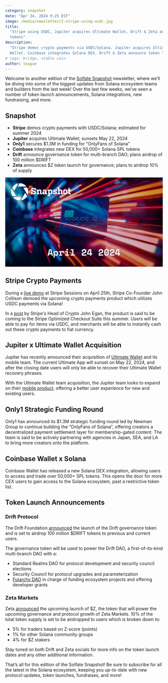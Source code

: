 ```yaml
---
category: snapshot
date: "Apr 24, 2024 9:25 EST"
image: /media/newsletter/2-stripe-using-usdc.jpg
title:
  "Stripe using USDC, Jupiter acquires Ultimate Wallet, Drift & Zeta announce
  tokens"
description:
  "Stripe demos crypto payments via USDC/Solana. Jupiter acquires Ultimate
  Wallet. Coinbase integrates Solana DEX. Drift & Zeta announce token launches."
# tags: bridge, stable coin
author: teague
---
```


Welcome to another edition of the [Solfate Snapshot](/snapshot) newsletter,
where we’ll be diving into some of the biggest updates from Solana ecosystem
teams and builders from the last week! Over the last few weeks, we’ve seen a
number of token launch announcements, Solana integrations, new fundraising, and
more.

## Snapshot

- **Stripe** demos crypto payments with USDC/Solana; estimated for summer 2024
- **Jupiter** acquires Ultimate Wallet; sunsets May 22, 2024
- **Only1** secures $1.3M in funding for "OnlyFans of Solana"
- **Coinbase** integrates new DEX for 50,000+ Solana SPL tokens
- **Drift** announce governance token for multi-branch DAO; plans airdrop of 100
  million $DRIFT
- **Zeta** announces $Z token launch for governance; plans to airdrop 10% of
  supply

![Stripe using USDC, Jupiter acquires Ultimate Wallet, Drift & Zeta announce tokens](/public/media/newsletter/2-stripe-using-usdc.jpg)

## Stripe Crypto Payments

During a
[live demo](https://www.linkedin.com/feed/update/urn:li:activity:7189327311895232515/)
at Stripe Sessions on April 25th, Stripe Co-Founder John Collison demoed the
upcoming crypto payments product which utilizes USDC payments via Solana!

In a
[post](https://www.linkedin.com/posts/john3gan_crypto-payments-are-back-on-stripe-were-activity-7189327311895232515-lf0r?utm_source=share&utm_medium=member_desktop)
by Stripe's Head of Crypto John Egan, the product is said to be coming to the
Stripe Optimized Checkout Suite this summer. Users will be able to pay for items
via USDC, and merchants will be able to instantly cash out these crypto payments
to fiat currency.

## Jupiter x Ultimate Wallet Acquisition

Jupiter has recently announced their acquisition of
[Ultimate Wallet](https://twitter.com/UltimateApp) and its mobile team. The
current Ultimate App will sunset on May 22, 2024, and after the closing date
users will only be able to recover their Ultimate Wallet recovery phrases.

With the Ultimate Wallet team acquisition, the Jupiter team looks to expand on
their
[mobile product](https://twitter.com/JupiterExchange/status/1782763931292889561),
offering a better user experience for new and existing users.

## Only1 Strategic Funding Round

Only1 has announced its $1.3M strategic funding round led by Newman Group to
continue building the “OnlyFans of Solana”, offering creators a decentralized
payment settlement layer for membership-gated content. The team is said to be
actively partnering with agencies in Japan, SEA, and LA to bring more creators
onto the platform.

## Coinbase Wallet x Solana

Coinbase Wallet has released a new Solana DEX integration, allowing users to
access and trade over 50,000+ SPL tokens. This opens the door for more CEX users
to gain access to the Solana ecosystem, past a restrictive token list.

## Token Launch Announcements

### Drift Protocol

The Drift Foundation
[announced](https://twitter.com/DriftFDN/status/1780213283095552507) the launch
of the Drift governance token and is set to airdrop 100 million $DRIFT tokens to
previous and current users.

The governance token will be used to power the Drift DAO, a first-of-its-kind
multi-branch DAO with a:

- Standard Realms DAO for protocol development and security council elections
- Security Council for protocol upgrades and parameterization
- [Futarchy DAO](/content/blog/articles/futarchy-and-metadao.md) in charge of
  funding ecosystem projects and offering developer grants

### Zeta Markets

Zeta [announced](https://twitter.com/ZetaMarkets/status/1777710932308750697) the
upcoming launch of $Z, the token that will power the upcoming governance and
protocol growth of Zeta Markets. 10% of the total token supply is set to be
airdropped to users which is broken down to:

- 5% for traders based on Z-score (points)
- 1% for other Solana community groups
- 4% for $Z stakers

Stay tuned on both Drift and Zeta socials for more info on the token launch
dates and any other additional information.

That’s all for this edition of the Solfate Snapshot! Be sure to subscribe for
all the latest in the Solana ecosystem, keeping you up-to-date with new protocol
updates, token launches, fundraises, and more!

